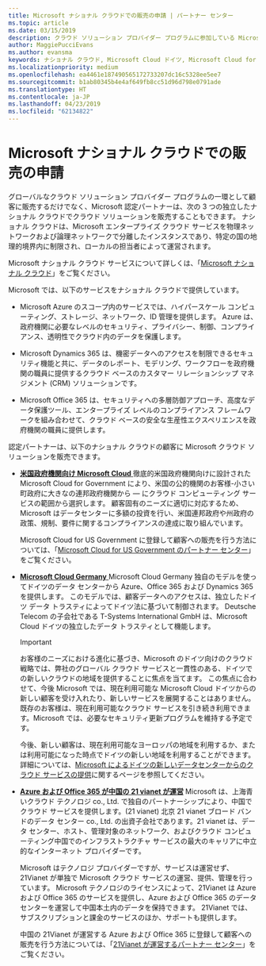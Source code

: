 ```yaml
---
title: Microsoft ナショナル クラウドでの販売の申請 | パートナー センター
ms.topic: article
ms.date: 03/15/2019
description: クラウド ソリューション プロバイダー プログラムに参加している Microsoft パートナーは、サポートされているナショナル クラウドに登録された顧客に販売できます。
author: MaggiePucciEvans
ms.author: evansma
keywords: ナショナル クラウド, Microsoft Cloud ドイツ, Microsoft Cloud for US Government, 21Vianet, Microsoft Cloud 中国
ms.localizationpriority: medium
ms.openlocfilehash: ea4461e187490565172733207dc16c5328ee5ee7
ms.sourcegitcommit: b1ab80345b4e4af649fb8cc51d96d798e0791ade
ms.translationtype: HT
ms.contentlocale: ja-JP
ms.lasthandoff: 04/23/2019
ms.locfileid: "62134822"
---
```

# <a name="apply-to-sell-in-microsoft-national-clouds"></a>Microsoft ナショナル クラウドでの販売の申請

グローバルなクラウド ソリューション プロバイダー プログラムの一環として顧客に販売するだけでなく、Microsoft 認定パートナーは、次の 3 つの独立したナショナル クラウドでクラウド ソリューションを販売することもできます。 ナショナル クラウドは、Microsoft エンタープライズ クラウド サービスを物理ネットワークおよび論理ネットワークで分離したインスタンスであり、特定の国の地理的境界内に制限され、ローカルの担当者によって運営されます。 

Microsoft ナショナル クラウド サービスについて詳しくは、「[Microsoft ナショナル クラウド](https://www.microsoft.com/trustcenter/cloudservices/nationalcloud)」をご覧ください。

Microsoft では、以下のサービスをナショナル クラウドで提供しています。

-   Microsoft Azure のスコープ内のサービスでは、ハイパースケール コンピューティング、ストレージ、ネットワーク、ID 管理を提供します。 Azure は、政府機関に必要なレベルのセキュリティ、プライバシー、制御、コンプライアンス、透明性でクラウド内のデータを保護します。

-   Microsoft Dynamics 365 は、機密データへのアクセスを制限できるセキュリティ機能と共に、データのレポート、モデリング、ワークフローを政府機関の職員に提供するクラウド ベースのカスタマー リレーションシップ マネジメント (CRM) ソリューションです。

-   Microsoft Office 365 は、セキュリティへの多層防御アプローチ、高度なデータ保護ツール、エンタープライズ レベルのコンプライアンス フレームワークを組み合わせて、クラウド ベースの安全な生産性エクスペリエンスを政府機関の職員に提供します。

認定パートナーは、以下のナショナル クラウドの顧客に Microsoft クラウド ソリューションを販売できます。

-   [**米国政府機関向け Microsoft Cloud** ](https://www.microsoft.com/trustcenter/cloudservices/nationalcloud#Microsoft_Cloud_for_US)徹底的米国政府機関向けに設計された Microsoft Cloud for Government により、米国の公的機関のお客様-小さい町政府に大きなの連邦政府機関から — にクラウド コンピューティング サービスの範囲から選択します。 顧客固有のニーズに適切に対応するため、Microsoft はデータセンターに多額の投資を行い、米国連邦政府や州政府の政策、規制、要件に関するコンプライアンスの達成に取り組んでいます。 

    Microsoft Cloud for US Government に登録して顧客への販売を行う方法については、「[Microsoft Cloud for US Government のパートナー センター](partner-center-for-microsoft-us-govt-cloud.md)」をご覧ください。

-   [**Microsoft Cloud Germany** ](https://www.microsoft.com/trustcenter/cloudservices/nationalcloud#Microsoft_Cloud_Germany) Microsoft Cloud Germany 独自のモデルを使ってドイツのデータ センターから Azure、Office 365 および Dynamics 365 を提供します。 このモデルでは、顧客データへのアクセスは、独立したドイツ データ トラスティによってドイツ法に基づいて制御されます。 Deutsche Telecom の子会社である T-Systems International GmbH は、Microsoft Cloud ドイツの独立したデータ トラスティとして機能します。 

    > [!IMPORTANT]  
    > お客様のニーズにおける進化に基づき、Microsoft のドイツ向けのクラウド戦略では、弊社のグローバル クラウド サービスと一貫性のある、ドイツでの新しいクラウドの地域を提供することに焦点を当てます。 この焦点に合わせて、今後 Microsoft では、現在利用可能な Microsoft Cloud ドイツからの新しい顧客を受け入れたり、新しいサービスを展開することはありません。 既存のお客様は、現在利用可能なクラウド サービスを引き続き利用できます。Microsoft では、必要なセキュリティ更新プログラムを維持する予定です。
    >  
    > 今後、新しい顧客は、現在利用可能なヨーロッパの地域を利用するか、または利用可能になった時点でドイツの新しい地域を利用することができます。 詳細については、[Microsoft によるドイツの新しいデータセンターからのクラウド サービスの提供](https://news.microsoft.com/europe/2018/08/31/microsoft-to-deliver-cloud-services-from-new-datacentres-in-germany-in-2019-to-meet-evolving-customer-needs/)に関するページを参照してください。

    
-   [**Azure および Office 365 が中国の 21 vianet が運営**](https://www.microsoft.com/trustcenter/cloudservices/nationalcloud#Microsoft_Cloud_for_China) Microsoft は、上海青いクラウド テクノロジ co., Ltd. で独自のパートナーシップにより、中国でクラウド サービスを提供します。(21 vianet) 北京 21 vianet ブロード バンドのデータ センター co., Ltd. の出資子会社であります。21 vianet は、データ センター、ホスト、管理対象のネットワーク、およびクラウド コンピューティング中国でのインフラストラクチャ サービスの最大のキャリアに中立的なインターネット プロバイダーです。 

    Microsoft はテクノロジ プロバイダーですが、サービスは運営せず、21Vianet が単独で Microsoft クラウド サービスの運営、提供、管理を行っています。 Microsoft テクノロジのライセンスによって、21Vianet は Azure および Office 365 のサービスを提供し、Azure および Office 365 のデータセンターを運営して中国本土内のデータを保持できます。 21Vianet では、サブスクリプションと課金のサービスのほか、サポートも提供します。

    中国の 21Vianet が運営する Azure および Office 365 に登録して顧客への販売を行う方法については、「[21Vianet が運営するパートナー センター](https://msdn.microsoft.com/partner-china/index)」をご覧ください。 